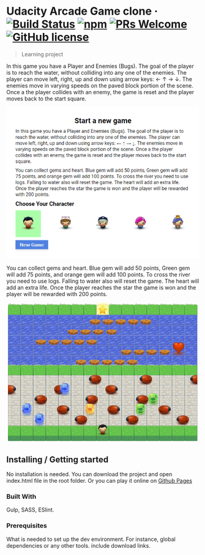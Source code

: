 # Udacity Arcade Game clone &middot; [![Build Status](https://img.shields.io/travis/npm/npm/latest.svg?style=flat-square)](https://travis-ci.org/npm/npm) [![npm](https://img.shields.io/npm/v/npm.svg?style=flat-square)](https://www.npmjs.com/package/npm) [![PRs Welcome](https://img.shields.io/badge/PRs-welcome-brightgreen.svg?style=flat-square)](http://makeapullrequest.com) [![GitHub license](https://img.shields.io/badge/license-MIT-blue.svg?style=flat-square)](https://github.com/your/your-project/blob/master/LICENSE)
> Learning project

In this game you have a Player and Enemies (Bugs). The goal of the player is to reach the water, without colliding into any one of the enemies. The player can move left, right, up and down using arrow keys:  ← ↑ → ↓. The enemies move in varying speeds on the paved block portion of the scene. Once a the player collides with an enemy, the game is reset and the player moves back to the start square.

![Start game screenshot](build/images/Arcade-game-start-screenshot.png "Start game screenshot")

You can collect gems and heart. Blue gem will add 50 points, Green gem will add 75 points, and orange gem will add 100 points. To cross the river you need to use logs. Falling to water also will reset the game. The heart will add an extra life. Once the player reaches the star the game is won and the player will be rewarded with 200 points.

![Gameplay screenshot](build/images/Arcade-game-gameplay-screenshot.png "Gameplay screenshot")

## Installing / Getting started

No installation is needed. You can download the project and open index.html file in the root folder.
Or you can play it online on [Github Pages](https://soheevich.github.io/Udacity-Arcade-Game/)

### Built With
Gulp, SASS, ESlint.

### Prerequisites
What is needed to set up the dev environment. For instance, global dependencies or any other tools. include download links.